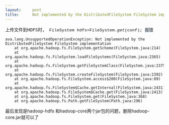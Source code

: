```yaml
---
layout:     post
title:      Not implemented by the DistributedFileSystem FileSystem implementation问题解决
---
```

<div id="article_content" class="article_content clearfix csdn-tracking-statistics" data-pid="blog" data-mod="popu_307" data-dsm="post">
								            <link rel="stylesheet" href="https://csdnimg.cn/release/phoenix/template/css/ck_htmledit_views-f76675cdea.css">
						<div class="htmledit_views" id="content_views">
                
<p></p>
<div>
<pre>上传文件到HDFS时，<span style="font-family:'Courier New';font-size:10pt;background-color:rgb(232,242,254);"><span style="background-color:rgb(255,255,255);"> FileSystem hdfs=FileSystem.</span></span><span style="background-color:rgb(255,255,255);"><span style="font-family:'Courier New';font-size:10pt;"><em>get</em></span></span><span style="font-family:'Courier New';font-size:10pt;background-color:rgb(232,242,254);"><span style="background-color:rgb(255,255,255);">(conf); </span>报错</span></pre>
</div>
<p></p>
<p></p>
<div>
<pre><code>ava.lang.UnsupportedOperationException: Not implemented by the DistributedFileSystem FileSystem implementation
    at org.apache.hadoop.fs.FileSystem.getScheme(FileSystem.java:214)
    at org.apache.hadoop.fs.FileSystem.loadFileSystems(FileSystem.java:2365)
    at org.apache.hadoop.fs.FileSystem.getFileSystemClass(FileSystem.java:2375)
    at org.apache.hadoop.fs.FileSystem.createFileSystem(FileSystem.java:2392)
    at org.apache.hadoop.fs.FileSystem.access$200(FileSystem.java:89)
    at org.apache.hadoop.fs.FileSystem$Cache.getInternal(FileSystem.java:2431)
    at org.apache.hadoop.fs.FileSystem$Cache.get(FileSystem.java:2413)
    at org.apache.hadoop.fs.FileSystem.get(FileSystem.java:368)
    at org.apache.hadoop.fs.Path.getFileSystem(Path.java:296)</code></pre>
</div>
<p></p>
<p>最后发现是hadoop-hdfs 和hadoop-core两个jar包的问题，删除hadoop-core.jar就可以了<br></p>
            </div>
                </div>